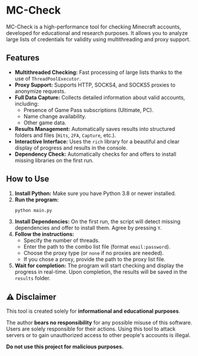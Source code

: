 # MC-Check

MC-Check is a high-performance tool for checking Minecraft accounts, developed for educational and research purposes. It allows you to analyze large lists of credentials for validity using multithreading and proxy support.

## Features

- **Multithreaded Checking:** Fast processing of large lists thanks to the use of `ThreadPoolExecutor`.
- **Proxy Support:** Supports HTTP, SOCKS4, and SOCKS5 proxies to anonymize requests.
- **Full Data Capture:** Collects detailed information about valid accounts, including:
    - Presence of Game Pass subscriptions (Ultimate, PC).
    - Name change availability.
    - Other game data.
- **Results Management:** Automatically saves results into structured folders and files (`Hits`, `2FA`, `Capture`, etc.).
- **Interactive Interface:** Uses the `rich` library for a beautiful and clear display of progress and results in the console.
- **Dependency Check:** Automatically checks for and offers to install missing libraries on the first run.

## How to Use

1.  **Install Python:** Make sure you have Python 3.8 or newer installed.
2.  **Run the program:**
    ```bash
    python main.py
    ```
3.  **Install Dependencies:** On the first run, the script will detect missing dependencies and offer to install them. Agree by pressing `Y`.
4.  **Follow the instructions:**
    - Specify the number of threads.
    - Enter the path to the combo list file (format `email:password`).
    - Choose the proxy type (or `none` if no proxies are needed).
    - If you chose a proxy, provide the path to the proxy list file.
5.  **Wait for completion:** The program will start checking and display the progress in real-time. Upon completion, the results will be saved in the `results` folder.

## ⚠️ Disclaimer

This tool is created solely for **informational and educational purposes**.

The author **bears no responsibility** for any possible misuse of this software. Users are solely responsible for their actions. Using this tool to attack servers or to gain unauthorized access to other people's accounts is illegal.

**Do not use this project for malicious purposes.**
